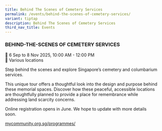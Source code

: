 ```yaml
---
title: Behind The Scenes of Cemetery Services
permalink: /events/behind-the-scenes-of-cemetery-services/
variant: tiptap
description: Behind The Scenes of Cemetery Services
third_nav_title: Events
---
```

<h3>BEHIND-THE-SCENES OF CEMETERY SERVICES</h3>
<p>📆 6 Sep to 8 Nov 2025, 10:00 AM - 12:00 PM&nbsp;
<br>📍 Various locations</p>
<p>Step behind the scenes and explore Singapore’s cemetery and columbarium
services.</p>
<p>This unique tour offers a thoughtful look into the design and purpose
behind these memorial spaces. Discover how these peaceful, accessible locations
are thoughtfully planned to provide a place for remembrance while addressing
land scarcity concerns.</p>
<p>Online registration opens in June. We hope to update with more details
soon.</p>
<p></p>
<p></p>
<p><a href="https://mycommunity.org.sg/programmes/" rel="noopener noreferrer nofollow" target="_blank">mycommunity.org.sg/programmes/</a>
</p>
